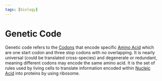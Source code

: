```yaml
---
tags: [biology]
---
```


# Genetic Code

Genetic code refers to the [Codons](202308091320.md) that encode specific
[Amino Acid](202308082207.md) which are one start codon and three stop codons
with no overlapping. It is nearly universal (could be translated
cross-species) and degenerate or redundant, meaning different codons may encode
the same amino acid. It is the set of rules used by living cells to translate
information encoded within [Nucleic Acid](202308082154.md) into proteins by
using ribosome.
